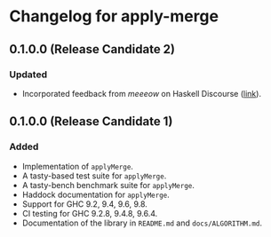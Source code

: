 <!--
SPDX-FileCopyrightText: Copyright Preetham Gujjula
SPDX-License-Identifier: BSD-3-Clause
-->

# Changelog for apply-merge

## 0.1.0.0 (Release Candidate 2)

### Updated
* Incorporated feedback from _meeeow_ on Haskell Discourse
  ([link](https://discourse.haskell.org/t/apply-merge-lift-a-binary-increasing-function-onto-ordered-lists-and-produce-ordered-output/9269/4)).

## 0.1.0.0 (Release Candidate 1)

### Added
* Implementation of `applyMerge`.
* A tasty-based test suite for `applyMerge`.
* A tasty-bench benchmark suite for `applyMerge`.
* Haddock documentation for `applyMerge`.
* Support for GHC 9.2, 9.4, 9.6, 9.8.
* CI testing for GHC 9.2.8, 9.4.8, 9.6.4.
* Documentation of the library in `README.md` and `docs/ALGORITHM.md`.
